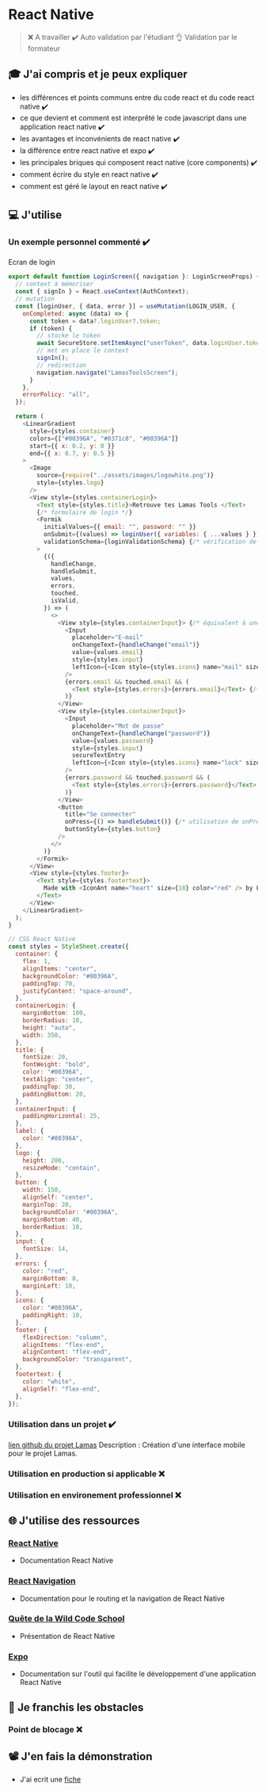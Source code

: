 # React Native
> ❌ A travailler
> ✔️ Auto validation par l'étudiant
> 👌 Validation par le formateur


## 🎓 J'ai compris et je peux expliquer
- les différences et points communs entre du code react et du code react native ✔️
- ce que devient et comment est interprêté le code javascript dans une application react native ✔️
- les avantages et inconvénients de react native ✔️
- la différence entre react native et expo ✔️
- les principales briques qui composent react native (core components) ✔️
- comment écrire du style en react native ✔️
- comment est géré le layout en react native ✔️

## 💻 J'utilise

### Un exemple personnel commenté ✔️
Ecran de login
```javascript
export default function LoginScreen({ navigation }: LoginScreenProps) {
  // context à mémoriser
  const { signIn } = React.useContext(AuthContext);
  // mutation
  const [loginUser, { data, error }] = useMutation(LOGIN_USER, {
    onCompleted: async (data) => {
      const token = data?.loginUser?.token;
      if (token) {
        // stocke le token
        await SecureStore.setItemAsync("userToken", data.loginUser.token);
        // met en place le context
        signIn();
        // redirection
        navigation.navigate("LamasToolsScreen");
      }
    },
    errorPolicy: "all",
  });

  return (
    <LinearGradient
      style={styles.container}
      colors={["#00396A", "#0371c8", "#00396A"]}
      start={{ x: 0.2, y: 0 }}
      end={{ x: 0.7, y: 0.5 }}
    >
      <Image
        source={require("../assets/images/logowhite.png")}
        style={styles.logo}
      />
      <View style={styles.containerLogin}>
        <Text style={styles.title}>Retrouve tes Lamas Tools </Text>
        {/* formulaire de login */}  
        <Formik
          initialValues={{ email: "", password: "" }}
          onSubmit={(values) => loginUser({ variables: { ...values } })}  {/* appel de la mutation */} 
          validationSchema={loginValidationSchema} {/* vérification de la validité des données */} 
        >
          {({
            handleChange,
            handleSubmit,
            values,
            errors,
            touched,
            isValid,
          }) => (
            <>
              <View style={styles.containerInput}> {/* équivalent à une div */} 
                <Input
                  placeholder="E-mail"
                  onChangeText={handleChange("email")}
                  value={values.email}
                  style={styles.input}
                  leftIcon={<Icon style={styles.icons} name="mail" size={18} />}
                />
                {errors.email && touched.email && (
                  <Text style={styles.errors}>{errors.email}</Text> {/* équivalent à un span*/} 
                )}
              </View>
              <View style={styles.containerInput}>
                <Input
                  placeholder="Mot de passe"
                  onChangeText={handleChange("password")}
                  value={values.password}
                  style={styles.input}
                  secureTextEntry
                  leftIcon={<Icon style={styles.icons} name="lock" size={18} />}
                />
                {errors.password && touched.password && (
                  <Text style={styles.errors}>{errors.password}</Text>
                )}
              </View>
              <Button
                title="Se connecter"
                onPress={() => handleSubmit()} {/* utilisation de onPress au lieu de onClick sur React */} 
                buttonStyle={styles.button}
              />
            </>
          )}
        </Formik>
      </View>
      <View style={styles.footer}>
        <Text style={styles.footertext}>
          Made with <IconAnt name="heart" size={18} color="red" /> by Lamas
        </Text>
      </View>
    </LinearGradient>
  );
}

// CSS React Native
const styles = StyleSheet.create({
  container: {
    flex: 1,
    alignItems: "center",
    backgroundColor: "#00396A",
    paddingTop: 70,
    justifyContent: "space-around",
  },
  containerLogin: {
    marginBottom: 100,
    borderRadius: 10,
    height: "auto",
    width: 350,
  },
  title: {
    fontSize: 20,
    fontWeight: "bold",
    color: "#00396A",
    textAlign: "center",
    paddingTop: 30,
    paddingBottom: 20,
  },
  containerInput: {
    paddingHorizontal: 25,
  },
  label: {
    color: "#00396A",
  },
  logo: {
    height: 200,
    resizeMode: "contain",
  },
  button: {
    width: 150,
    alignSelf: "center",
    marginTop: 20,
    backgroundColor: "#00396A",
    marginBottom: 40,
    borderRadius: 10,
  },
  input: {
    fontSize: 14,
  },
  errors: {
    color: "red",
    marginBottom: 8,
    marginLeft: 10,
  },
  icons: {
    color: "#00396A",
    paddingRight: 10,
  },
  footer: {
    flexDirection: "column",
    alignItems: "flex-end",
    alignContent: "flex-end",
    backgroundColor: "transparent",
  },
  footertext: {
    color: "white",
    alignSelf: "flex-end",
  },
});
```

### Utilisation dans un projet ✔️
[lien github du projet Lamas](https://github.com/WildCodeSchool/wns-2020-11-remote-1-lamas/tree/main/mobile)
Description : Création d'une interface mobile pour le projet Lamas.

### Utilisation en production si applicable ❌
### Utilisation en environement professionnel ❌

## 🌐 J'utilise des ressources
### [React Native](https://reactnative.dev)
- Documentation React Native
### [React Navigation](https://reactnavigation.org)
- Documentation pour le routing et la navigation de React Native
### [Quête de la Wild Code School](https://odyssey.wildcodeschool.com/quests/1532)
- Présentation de React Native
### [Expo](https://expo.io)
- Documentation sur l'outil qui facilite le développement d'une application React Native


## 🚧 Je franchis les obstacles
### Point de blocage ❌ 


## 📽️ J'en fais la démonstration
- J'ai ecrit une [fiche](https://docs.google.com/document/d/1pSOqaQuOkwhs65Cxlh1u7-jZUcEdoBjycLUgVSGrtBA/edit?usp=sharing)
